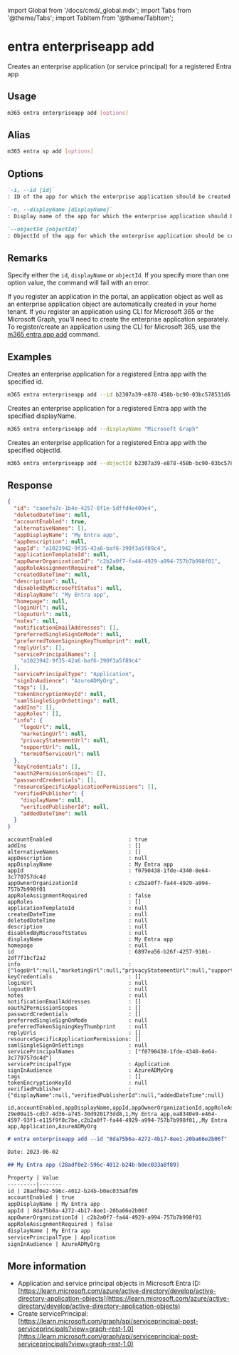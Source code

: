 <!-- DISCLAIMER: All secrets, passwords, and sensitive values in this document are examples only and not real credentials. -->
import Global from '/docs/cmd/_global.mdx';
import Tabs from '@theme/Tabs';
import TabItem from '@theme/TabItem';

# entra enterpriseapp add

Creates an enterprise application (or service principal) for a registered Entra app

## Usage

```sh
m365 entra enterpriseapp add [options]
```

## Alias

```sh
m365 entra sp add [options]
```

## Options

```md definition-list
`-i, --id [id]`
: ID of the app for which the enterprise application should be created.

`-n, --displayName [displayName]`
: Display name of the app for which the enterprise application should be created.

`--objectId [objectId]`
: ObjectId of the app for which the enterprise application should be created.
```

<Global />

## Remarks

Specify either the `id`, `displayName` or `objectId`. If you specify more than one option value, the command will fail with an error.

If you register an application in the portal, an application object as well as an enterprise application object are automatically created in your home tenant. If you register an application using CLI for Microsoft 365 or the Microsoft Graph, you'll need to create the enterprise application separately. To register/create an application using the CLI for Microsoft 365, use the [m365 entra app add](../app/app-add.mdx) command.

## Examples

Creates an enterprise application for a registered Entra app with the specified id.

```sh
m365 entra enterpriseapp add --id b2307a39-e878-458b-bc90-03bc578531d6
```

Creates an enterprise application for a registered Entra app with the specified displayName.

```sh
m365 entra enterpriseapp add --displayName "Microsoft Graph"
```

Creates an enterprise application for a registered Entra app with the specified objectId.

```sh
m365 entra enterpriseapp add --objectId b2307a39-e878-458b-bc90-03bc578531d6
```

## Response

<Tabs>
  <TabItem value="JSON">

  ```json
  {
    "id": "caeefa7c-1b4e-4257-8f1e-5dffd4e409e4",
    "deletedDateTime": null,
    "accountEnabled": true,
    "alternativeNames": [],
    "appDisplayName": "My Entra app",
    "appDescription": null,
    "appId": "a1023942-9f35-42a6-baf6-390f3a5f89c4",
    "applicationTemplateId": null,
    "appOwnerOrganizationId": "c2b2a0f7-fa44-4929-a994-757b7b998f01",
    "appRoleAssignmentRequired": false,
    "createdDateTime": null,
    "description": null,
    "disabledByMicrosoftStatus": null,
    "displayName": "My Entra app",
    "homepage": null,
    "loginUrl": null,
    "logoutUrl": null,
    "notes": null,
    "notificationEmailAddresses": [],
    "preferredSingleSignOnMode": null,
    "preferredTokenSigningKeyThumbprint": null,
    "replyUrls": [],
    "servicePrincipalNames": [
      "a1023942-9f35-42a6-baf6-390f3a5f89c4"
    ],
    "servicePrincipalType": "Application",
    "signInAudience": "AzureADMyOrg",
    "tags": [],
    "tokenEncryptionKeyId": null,
    "samlSingleSignOnSettings": null,
    "addIns": [],
    "appRoles": [],
    "info": {
      "logoUrl": null,
      "marketingUrl": null,
      "privacyStatementUrl": null,
      "supportUrl": null,
      "termsOfServiceUrl": null
    },
    "keyCredentials": [],
    "oauth2PermissionScopes": [],
    "passwordCredentials": [],
    "resourceSpecificApplicationPermissions": [],
    "verifiedPublisher": {
      "displayName": null,
      "verifiedPublisherId": null,
      "addedDateTime": null
    }
  }
  ```

  </TabItem>
  <TabItem value="Text">

  ```text
  accountEnabled                        : true
  addIns                                : []
  alternativeNames                      : []
  appDescription                        : null
  appDisplayName                        : My Entra app
  appId                                 : f0790438-1fde-4340-8e64-3c770757dc4d
  appOwnerOrganizationId                : c2b2a0f7-fa44-4929-a994-757b7b998f01
  appRoleAssignmentRequired             : false
  appRoles                              : []
  applicationTemplateId                 : null
  createdDateTime                       : null
  deletedDateTime                       : null
  description                           : null
  disabledByMicrosoftStatus             : null
  displayName                           : My Entra app
  homepage                              : null
  id                                    : 6897ea56-b26f-4257-9101-2df7f1bcf2a2
  info                                  : {"logoUrl":null,"marketingUrl":null,"privacyStatementUrl":null,"supportUrl":null,"termsOfServiceUrl":null}
  keyCredentials                        : []
  loginUrl                              : null
  logoutUrl                             : null
  notes                                 : null
  notificationEmailAddresses            : []
  oauth2PermissionScopes                : []
  passwordCredentials                   : []
  preferredSingleSignOnMode             : null
  preferredTokenSigningKeyThumbprint    : null
  replyUrls                             : []
  resourceSpecificApplicationPermissions: []
  samlSingleSignOnSettings              : null
  servicePrincipalNames                 : ["f0790438-1fde-4340-8e64-3c770757dc4d"]
  servicePrincipalType                  : Application
  signInAudience                        : AzureADMyOrg
  tags                                  : []
  tokenEncryptionKeyId                  : null
  verifiedPublisher                     : {"displayName":null,"verifiedPublisherId":null,"addedDateTime":null}
  ```

  </TabItem>
  <TabItem value="CSV">

  ```csv
  id,accountEnabled,appDisplayName,appId,appOwnerOrganizationId,appRoleAssignmentRequired,displayName,servicePrincipalType,signInAudience
  29e00a15-cdb7-4d36-a745-30d920173dd8,1,My Entra app,ea8340e9-e464-4597-93f1-e115f9f8c7be,c2b2a0f7-fa44-4929-a994-757b7b998f01,,My Entra app,Application,AzureADMyOrg
  ```

  </TabItem>
  <TabItem value="Markdown">

  ```md
  # entra enterpriseapp add --id "8da75b6a-4272-4b17-8ee1-20ba66e2b06f"

  Date: 2023-06-02

  ## My Entra app (28adf0e2-596c-4012-b24b-b0ec033a8f89)

  Property | Value
  ---------|-------
  id | 28adf0e2-596c-4012-b24b-b0ec033a8f89
  accountEnabled | true
  appDisplayName | My Entra app
  appId | 8da75b6a-4272-4b17-8ee1-20ba66e2b06f
  appOwnerOrganizationId | c2b2a0f7-fa44-4929-a994-757b7b998f01
  appRoleAssignmentRequired | false
  displayName | My Entra app
  servicePrincipalType | Application
  signInAudience | AzureADMyOrg
  ```

  </TabItem>
</Tabs>

## More information

- Application and service principal objects in Microsoft Entra ID: [https://learn.microsoft.com/azure/active-directory/develop/active-directory-application-objects](https://learn.microsoft.com/azure/active-directory/develop/active-directory-application-objects)
- Create servicePrincipal: [https://learn.microsoft.com/graph/api/serviceprincipal-post-serviceprincipals?view=graph-rest-1.0](https://learn.microsoft.com/graph/api/serviceprincipal-post-serviceprincipals?view=graph-rest-1.0)
